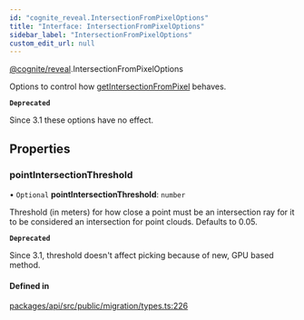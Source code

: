 ```yaml
---
id: "cognite_reveal.IntersectionFromPixelOptions"
title: "Interface: IntersectionFromPixelOptions"
sidebar_label: "IntersectionFromPixelOptions"
custom_edit_url: null
---
```


[@cognite/reveal](../modules/cognite_reveal.md).IntersectionFromPixelOptions

Options to control how [getIntersectionFromPixel](../classes/cognite_reveal.Cognite3DViewer.md#getintersectionfrompixel) behaves.

**`Deprecated`**

Since 3.1 these options have no effect.

## Properties

### pointIntersectionThreshold

• `Optional` **pointIntersectionThreshold**: `number`

Threshold (in meters) for how close a point must be an intersection
ray for it to be considered an intersection for point clouds. Defaults
to 0.05.

**`Deprecated`**

Since 3.1, threshold doesn't affect picking because of new, GPU based method.

#### Defined in

[packages/api/src/public/migration/types.ts:226](https://github.com/cognitedata/reveal/blob/8cfa4004b/viewer/packages/api/src/public/migration/types.ts#L226)
